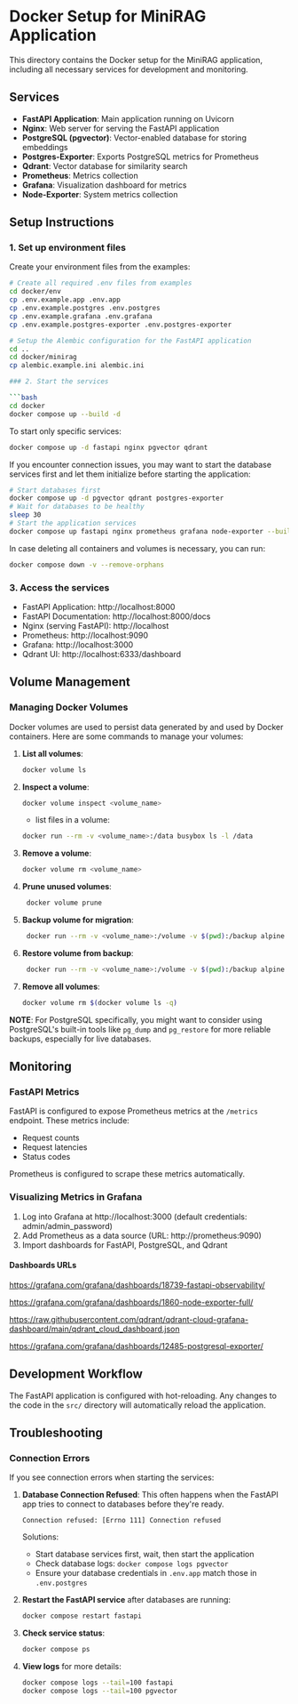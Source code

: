 # Docker Setup for MiniRAG Application

This directory contains the Docker setup for the MiniRAG application, including all necessary services for development and monitoring.

## Services

- **FastAPI Application**: Main application running on Uvicorn
- **Nginx**: Web server for serving the FastAPI application
- **PostgreSQL (pgvector)**: Vector-enabled database for storing embeddings
- **Postgres-Exporter**: Exports PostgreSQL metrics for Prometheus
- **Qdrant**: Vector database for similarity search
- **Prometheus**: Metrics collection
- **Grafana**: Visualization dashboard for metrics
- **Node-Exporter**: System metrics collection

## Setup Instructions

### 1. Set up environment files

Create your environment files from the examples:

````bash
# Create all required .env files from examples
cd docker/env
cp .env.example.app .env.app
cp .env.example.postgres .env.postgres
cp .env.example.grafana .env.grafana
cp .env.example.postgres-exporter .env.postgres-exporter

# Setup the Alembic configuration for the FastAPI application
cd ..
cd docker/minirag
cp alembic.example.ini alembic.ini

### 2. Start the services

```bash
cd docker
docker compose up --build -d
````

To start only specific services:

```bash
docker compose up -d fastapi nginx pgvector qdrant
```

If you encounter connection issues, you may want to start the database services first and let them initialize before starting the application:

```bash
# Start databases first
docker compose up -d pgvector qdrant postgres-exporter
# Wait for databases to be healthy
sleep 30
# Start the application services
docker compose up fastapi nginx prometheus grafana node-exporter --build -d
```

In case deleting all containers and volumes is necessary, you can run:

```bash
docker compose down -v --remove-orphans
```

### 3. Access the services

- FastAPI Application: http://localhost:8000
- FastAPI Documentation: http://localhost:8000/docs
- Nginx (serving FastAPI): http://localhost
- Prometheus: http://localhost:9090
- Grafana: http://localhost:3000
- Qdrant UI: http://localhost:6333/dashboard

## Volume Management

### Managing Docker Volumes

Docker volumes are used to persist data generated by and used by Docker containers. Here are some commands to manage your volumes:

1. **List all volumes**:
   ```bash
   docker volume ls
   ```
2. **Inspect a volume**:

   ```bash
   docker volume inspect <volume_name>
   ```

   - list files in a volume:

   ```bash
   docker run --rm -v <volume_name>:/data busybox ls -l /data
   ```

3. **Remove a volume**:
   ```bash
   docker volume rm <volume_name>
   ```
4. **Prune unused volumes**:

   ```bash
    docker volume prune
   ```

5. **Backup volume for migration**:

   ```bash
    docker run --rm -v <volume_name>:/volume -v $(pwd):/backup alpine tar cvf /backup/backup.tar /volume
   ```

6. **Restore volume from backup**:

   ```bash
    docker run --rm -v <volume_name>:/volume -v $(pwd):/backup alpine sh -c "cd /volume && tar xvf /backup/backup.tar --strip 1"
   ```

7. **Remove all volumes**:
   ```bash
   docker volume rm $(docker volume ls -q)
   ```

**NOTE**: For PostgreSQL specifically, you might want to consider using PostgreSQL's built-in tools like `pg_dump` and `pg_restore` for more reliable backups, especially for live databases.

## Monitoring

### FastAPI Metrics

FastAPI is configured to expose Prometheus metrics at the `/metrics` endpoint. These metrics include:

- Request counts
- Request latencies
- Status codes

Prometheus is configured to scrape these metrics automatically.

### Visualizing Metrics in Grafana

1. Log into Grafana at http://localhost:3000 (default credentials: admin/admin_password)
2. Add Prometheus as a data source (URL: http://prometheus:9090)
3. Import dashboards for FastAPI, PostgreSQL, and Qdrant

#### Dashboards URLs

https://grafana.com/grafana/dashboards/18739-fastapi-observability/

https://grafana.com/grafana/dashboards/1860-node-exporter-full/

https://raw.githubusercontent.com/qdrant/qdrant-cloud-grafana-dashboard/main/qdrant_cloud_dashboard.json

https://grafana.com/grafana/dashboards/12485-postgresql-exporter/

## Development Workflow

The FastAPI application is configured with hot-reloading. Any changes to the code in the `src/` directory will automatically reload the application.

## Troubleshooting

### Connection Errors

If you see connection errors when starting the services:

1. **Database Connection Refused**: This often happens when the FastAPI app tries to connect to databases before they're ready.

   ```
   Connection refused: [Errno 111] Connection refused
   ```

   Solutions:

   - Start database services first, wait, then start the application
   - Check database logs: `docker compose logs pgvector`
   - Ensure your database credentials in `.env.app` match those in `.env.postgres`

2. **Restart the FastAPI service** after databases are running:

   ```bash
   docker compose restart fastapi
   ```

3. **Check service status**:

   ```bash
   docker compose ps
   ```

4. **View logs** for more details:
   ```bash
   docker compose logs --tail=100 fastapi
   docker compose logs --tail=100 pgvector
   ```
